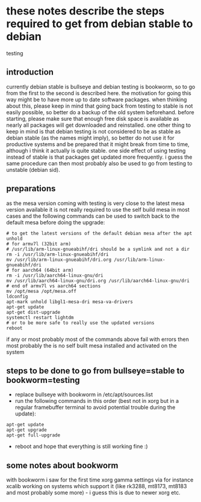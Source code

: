 # these notes describe the steps required to get from debian stable to debian
testing

## introduction

currently debian stable is bullseye and debian testing is bookworm, so to go
from the first to the second is described here. the motivation for going this
way might be to have more up to date software packages. when thinking about
this, please keep in mind that going back from testing to stable is not easily
possible, so better do a backup of the old system beforehand. before starting,
please make sure that enough free disk space is available as nearly all
packages will get downloaded and reinstalled. one other thing to keep in mind
is that debian testing is not considered to be as stable as debian stable (as
the names might imply), so better do not use it for productive systems and be
prepared that it might break from time to time, although i think it actually
is quite stable. one side effect of using testing instead of stable is that
packages get updated more frequently. i guess the same procedure can then most
probably also be used to go from testing to unstable (debian sid).

## preparations

as the mesa version coming with testing is very close to the latest mesa
version available it is not really required to use the self build mesa in most
cases and the following commands can be used to switch back to the default
mesa before doing the upgrade:
```
# to get the latest versions of the default debian mesa after the apt unhold
# for armv7l (32bit arm)
# /usr/lib/arm-linux-gnueabihf/dri should be a symlink and not a dir
rm -i /usr/lib/arm-linux-gnueabihf/dri
mv /usr/lib/arm-linux-gnueabihf/dri.org /usr/lib/arm-linux-gnueabihf/dri
# for aarch64 (64bit arm)
rm -i /usr/lib/aarch64-linux-gnu/dri
mv /usr/lib/aarch64-linux-gnu/dri.org /usr/lib/aarch64-linux-gnu/dri
# end of armv7l vs aarch64 sections
mv /opt/mesa /opt/mesa.off
ldconfig
apt-mark unhold libgl1-mesa-dri mesa-va-drivers
apt-get update
apt-get dist-upgrade
systemctl restart lightdm
# or to be more safe to really use the updated versions
reboot
```
if any or most probably most of the commands above fail with errors then most
probably the is no self built mesa installed and activated on the system

## steps to be done to go from bullseye=stable to bookworm=testing

- replace bullseye with bookworm in /etc/apt/sources.list
- run the following commands in this order (best not in xorg but in a regular
  framebuffer terminal to avoid potential trouble during the update):
```
apt-get update
apt-get upgrade
apt-get full-upgrade
```
- reboot and hope that everything is still working fine :)

## some notes about bookworm

with bookworm i saw for the first time xorg gamma settings via for instance
xcalib working on systems which support it (like rk3288, mt8173, mt8183 and
most probably some more) - i guess this is due to newer xorg etc.
